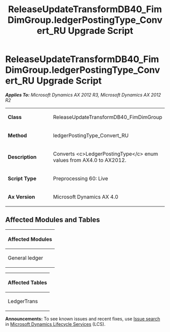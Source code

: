 ﻿---
title: ReleaseUpdateTransformDB40_FimDimGroup.ledgerPostingType_Convert_RU Upgrade Script
TOCTitle: ReleaseUpdateTransformDB40_FimDimGroup.ledgerPostingType_Convert_RU Upgrade Script
ms:assetid: 8146d656-55a9-1eb6-71b8-c27e1689b134
ms:mtpsurl: https://msdn.microsoft.com/en-us/library/JJ685918(v=AX.60)
ms:contentKeyID: 49709371
ms.date: 05/18/2015
mtps_version: v=AX.60
---

# ReleaseUpdateTransformDB40\_FimDimGroup.ledgerPostingType\_Convert\_RU Upgrade Script 


_**Applies To:** Microsoft Dynamics AX 2012 R3, Microsoft Dynamics AX 2012 R2_

<table>
<colgroup>
<col style="width: 50%" />
<col style="width: 50%" />
</colgroup>
<tbody>
<tr class="odd">
<td><p><strong>Class</strong></p></td>
<td><p>ReleaseUpdateTransformDB40_FimDimGroup</p></td>
</tr>
<tr class="even">
<td><p><strong>Method</strong></p></td>
<td><p>ledgerPostingType_Convert_RU</p></td>
</tr>
<tr class="odd">
<td><p><strong>Description</strong></p></td>
<td><p>Converts &lt;c&gt;LedgerPostingType&lt;/c&gt; enum values from AX4.0 to AX2012.</p></td>
</tr>
<tr class="even">
<td><p><strong>Script Type</strong></p></td>
<td><p>Preprocessing 60: Live</p></td>
</tr>
<tr class="odd">
<td><p><strong>Ax Version</strong></p></td>
<td><p>Microsoft Dynamics AX 4.0</p></td>
</tr>
</tbody>
</table>


## Affected Modules and Tables

<table>
<colgroup>
<col style="width: 100%" />
</colgroup>
<thead>
<tr class="header">
<th><p>Affected Modules</p></th>
</tr>
</thead>
<tbody>
<tr class="odd">
<td><p>General ledger</p></td>
</tr>
</tbody>
</table>


<table>
<colgroup>
<col style="width: 100%" />
</colgroup>
<thead>
<tr class="header">
<th><p>Affected Tables</p></th>
</tr>
</thead>
<tbody>
<tr class="odd">
<td><p>LedgerTrans</p></td>
</tr>
</tbody>
</table>

  
**Announcements:** To see known issues and recent fixes, use [Issue search](http://go.microsoft.com/fwlink/?linkid=389258) in [Microsoft Dynamics Lifecycle Services](http://go.microsoft.com/fwlink/?linkid=306505) (LCS).

